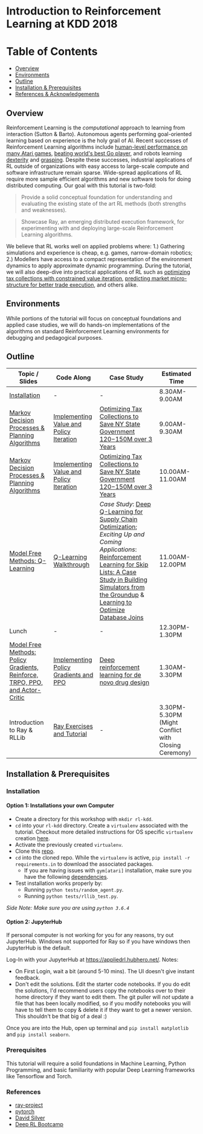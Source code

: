 # Introduction to Reinforcement Learning at KDD 2018

# Table of Contents
- [Overview](#overview)
- [Environments](#environments)
- [Outline](#contents)
- [Installation & Prerequisites](#install)
- [References & Acknowledgements](#references)


## Overview 
Reinforcement Learning is the _computational_ approach to learning from interaction (Sutton & Barto). Autonomous agents performing goal-oriented learning based on experience is the holy grail of AI. Recent successes of Reinforcement Learning algorithms include [human-level performance on many Atari games](https://storage.googleapis.com/deepmind-media/dqn/DQNNaturePaper.pdf), [beating world's best Go player](https://en.wikipedia.org/wiki/AlphaZero), and robots learning [dexterity](https://blog.openai.com/learning-dexterity/) and [grasping](https://arxiv.org/abs/1806.10293). Despite these successes, industrial applications of RL outside of organizations with easy access to large-scale compute and software infrastructure remain sparse. Wide-spread applications of RL require more sample efficient algorithms and new software tools for doing distributed computing. Our goal with this tutorial is two-fold:

>Provide a solid conceptual foundation for understanding and evaluating the existing state of the art RL methods (both strengths and weaknesses).

>Showcase Ray, an emerging distributed execution framework, for experimenting with and deploying large-scale Reinforcement Learning algorithms.

We believe that RL works well on applied problems where: 1.) Gathering simulations and experience is cheap, e.g. games, narrow-domain robotics; 2.) Modellers have access to a compact representation of the environment dynamics to apply approximate dynamic programming. During the tutorial, we will also deep-dive into practical applications of RL such as [optimizing tax collections with constrained value iteration](https://www.youtube.com/watch?v=bLsCuN6PQCE), [predicting market micro-structure for better trade execution](https://www.seas.upenn.edu/~mkearns/papers/rlexec.pdf), and others alike. 

## Environments

While portions of the tutorial will focus on conceptual foundations and applied case studies, we will do hands-on implementations of the algorithms on standard Reinforcement Learning environments for debugging and pedagogical purposes. 

<h2 id='contents'> Outline</h2>

| Topic / Slides  | Code Along | Case Study | Estimated Time |
| ------------- | ------------- | ------------ | ------------- |
| [Installation](https://github.com/vruvora/reinforcement-learning-kdd#install) | - | - | 8.30AM-9.00AM
| [Markov Decision Processes & Planning Algorithms](https://www.beautiful.ai/deck/-LKWEPgZMtCo-9AhphpI/Introduction-to-RL-Planning)  | [Implementing Value and Policy Iteration](https://github.com/vruvora/reinforcement-learning-kdd/tree/master/lesson-1-planning-in-mdps) | [Optimizing Tax Collections to Save NY State Government $120-$150M over 3 Years](https://www.prem-melville.com/publications/constrained-reinforcement-learning-kdd2010.pdf) | 9.00AM-9.30AM
| [Markov Decision Processes & Planning Algorithms](https://www.beautiful.ai/deck/-LKWEPgZMtCo-9AhphpI/Introduction-to-RL-Planning)  | [Implementing Value and Policy Iteration](https://github.com/vruvora/reinforcement-learning-kdd/tree/master/lesson-1-planning-in-mdps) | [Optimizing Tax Collections to Save NY State Government $120-$150M over 3 Years](https://www.prem-melville.com/publications/constrained-reinforcement-learning-kdd2010.pdf) | 10.00AM-11.00AM
| [Model Free Methods: Q-Learning](https://www.beautiful.ai/deck/-LKWloulbie7-cDbWB7S/Introduction-to-RL-Q-Learning)  | [Q-Learning Walkthrough](https://github.com/vruvora/reinforcement-learning-kdd/tree/master/lesson-2-introduction-to-q-learning) | *Case Study*: [Deep Q-Learning for Supply Chain Optimization](https://arxiv.org/pdf/1708.05924.pdf); *Exciting Up and Coming Applications*:[ Reinforcement Learning for Skip Lists: A Case Study in Building Simulators from the Groundup](https://github.com/cioc/rlsl) & [Learning to Optimize Database Joins](https://arxiv.org/abs/1808.03196?context=cs)| 11.00AM-12.00PM
| Lunch | - | - | 12.30PM-1.30PM
| [Model Free Methods: Policy Gradients, Reinforce, TRPO, PPO, and Actor-Critic](https://www.beautiful.ai/deck/-LJzCol9u_Me_W4MC-8C/Introduction-to-RL-Policy-Gradients) |  [Implementing Policy Gradients and PPO](https://github.com/vruvora/reinforcement-learning-kdd/tree/master/lesson-3-policy-gradients)| [Deep reinforcement learning for de novo drug design](http://advances.sciencemag.org/content/4/7/eaap7885) | 1.30AM-3.30PM
| Introduction to Ray & RLLib | [Ray Exercises and Tutorial](https://github.com/vruvora/reinforcement-learning-kdd) | - | 3.30PM-5.30PM (Might Conflict with Closing Ceremony)



<h2 id='install'> Installation & Prerequisites </h2>

### Installation

#### Option 1: Installations your own Computer 

- Create a directory for this workshop with `mkdir rl-kdd`.
- `cd` into your `rl-kdd` directory. Create a `virtualenv` associated with the tutorial. Checkout more detailed instructions for OS specific `virtualenv` creation [here](https://packaging.python.org/guides/installing-using-pip-and-virtualenv/).
- Activate the previously created `virtualenv`. 
- Clone this [repo](https://github.com/vruvora/reinforcement-learning-kdd.git).
- `cd` into the cloned repo. While the `virtualenv` is active, `pip install -r requirements.in` to download the associated packages. 
  - If you are having issues with `gym[atari]` installation, make sure you have the following [dependencies](https://github.com/openai/gym#installing-everything). 
- Test installation works properly by: 
  - Running `python tests/random_agent.py`. 
  - Running `python tests/rllib_test.py`. 
 
_Side Note: Make sure you are using `python 3.6.4`_

#### Option 2: JupyterHub
If personal computer is not working for you for any reasons, try out JupyterHub. Windows not supported for Ray so if you have windows then JupyterHub is the default. 

Log-In with your JupyterHub at https://appliedrl.hubhero.net/.
Notes: 
 - On First Login, wait a bit (around 5-10 mins). The UI doesn't give instant feedback. 
 - Don't edit the solutions. Edit the starter code notebooks. If you do edit the solutions, I'd recommend users copy the notebooks over to their home directory if they want to edit them. The git puller will _not_ update a file that has been locally modified, so if you modify notebooks you will have to tell them to copy & delete it if they want to get a newer version. This shouldn't be that big of a deal :)

Once you are into the Hub, open up terminal and `pip install matplotlib` and `pip install seaborn`.


### Prerequisites 
This tutorial will require a solid foundations in Machine Learning, Python Programming, and basic familiarity with popular Deep Learning frameworks like Tensorflow and Torch. 

### References 
- [ray-project](https://github.com/ray-project/)
- [pytorch](https://pytorch.org/)
- [David Silver](http://www0.cs.ucl.ac.uk/staff/d.silver/web/Teaching.html)
- [Deep RL Bootcamp](https://sites.google.com/view/deep-rl-bootcamp/lectures)
